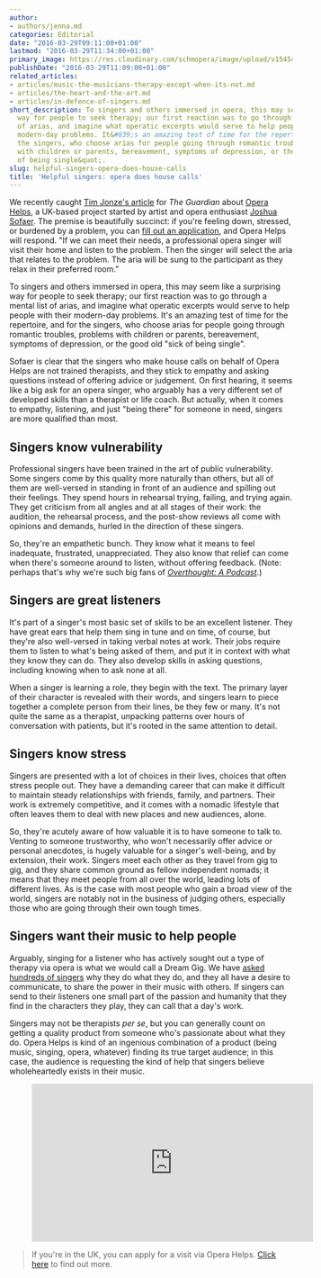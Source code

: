 ```yaml
---
author:
- authors/jenna.md
categories: Editorial
date: "2016-03-29T09:11:00+01:00"
lastmod: "2016-03-29T11:34:00+01:00"
primary_image: https://res.cloudinary.com/schmopera/image/upload/v1545409169/media/webhook-uploads/1459245328057/2016-03-29---Front-Door.jpg.jpg
publishDate: "2016-03-29T11:09:00+01:00"
related_articles:
- articles/music-the-musicians-therapy-except-when-its-not.md
- articles/the-heart-and-the-art.md
- articles/in-defence-of-singers.md
short_description: To singers and others immersed in opera, this may seem like a surprising
  way for people to seek therapy; our first reaction was to go through a mental list
  of arias, and imagine what operatic excerpts would serve to help people with their
  modern-day problems. It&#039;s an amazing test of time for the repertoire, and for
  the singers, who choose arias for people going through romantic troubles, problems
  with children or parents, bereavement, symptoms of depression, or the good old &quot;sick
  of being single&quot;.
slug: helpful-singers-opera-does-house-calls
title: 'Helpful singers: opera does house calls'
---
```


We recently caught [Tim Jonze's article](http://www.theguardian.com/music/2016/mar/27/home-therapy-opera-singers-anxious-stressed-ease-worries) for *The Guardian* about [Opera Helps](http://www.operahelps.com/), a UK-based project started by artist and opera enthusiast [Joshua Sofaer](http://www.joshuasofaer.com/2016/02/opera-helps-uk-tour/). The premise is beautifully succinct: if you're feeling down, stressed, or burdened by a problem, you can [fill out an application](http://www.operahelps.com/#apply), and Opera Helps will respond. "If we can meet their needs, a professional opera singer will visit their home and listen to the problem. Then the singer will select the aria that relates to the problem. The aria will be sung to the participant as they relax in their preferred room."

To singers and others immersed in opera, this may seem like a surprising way for people to seek therapy; our first reaction was to go through a mental list of arias, and imagine what operatic excerpts would serve to help people with their modern-day problems. It's an amazing test of time for the repertoire, and for the singers, who choose arias for people going through romantic troubles, problems with children or parents, bereavement, symptoms of depression, or the good old "sick of being single".

Sofaer is clear that the singers who make house calls on behalf of Opera Helps are not trained therapists, and they stick to empathy and asking questions instead of offering advice or judgement. On first hearing, it seems like a big ask for an opera singer, who arguably has a very different set of developed skills than a therapist or life coach. But actually, when it comes to empathy, listening, and just "being there" for someone in need, singers are more qualified than most.

## Singers know vulnerability

Professional singers have been trained in the art of public vulnerability. Some singers come by this quality more naturally than others, but all of them are well-versed in standing in front of an audience and spilling out their feelings. They spend hours in rehearsal trying, failing, and trying again. They get criticism from all angles and at all stages of their work: the audition, the rehearsal process, and the post-show reviews all come with opinions and demands, hurled in the direction of these singers.

So, they're an empathetic bunch. They know what it means to feel inadequate, frustrated, unappreciated. They also know that relief can come when there's someone around to listen, without offering feedback. (Note: perhaps that's why we're such big fans of [*Overthought: A Podcast*](http://www.overthoughtpodcast.com/).) 

## Singers are great listeners

It's part of a singer's most basic set of skills to be an excellent listener. They have great ears that help them sing in tune and on time, of course, but they're also well-versed in taking verbal notes at work. Their jobs require them to listen to what's being asked of them, and put it in context with what they know they can do. They also develop skills in asking questions, including knowing when to ask none at all.

When a singer is learning a role, they begin with the text. The primary layer of their character is revealed with their words, and singers learn to piece together a complete person from their lines, be they few or many. It's not quite the same as a therapist, unpacking patterns over hours of conversation with patients, but it's rooted in the same attention to detail.

## Singers know stress

Singers are presented with a lot of choices in their lives, choices that often stress people out. They have a demanding career that can make it difficult to maintain steady relationships with friends, family, and partners. Their work is extremely competitive, and it comes with a nomadic lifestyle that often leaves them to deal with new places and new audiences, alone.

So, they're acutely aware of how valuable it is to have someone to talk to. Venting to someone trustworthy, who won't necessarily offer advice or personal anecdotes, is hugely valuable for a singer's well-being, and by extension, their work. Singers meet each other as they travel from gig to gig, and they share common ground as fellow independent nomads; it means that they meet people from all over the world, leading lots of different lives. As is the case with most people who gain a broad view of the world, singers are notably not in the business of judging others, especially those who are going through their own tough times.

## Singers want their music to help people

Arguably, singing for a listener who has actively sought out a type of therapy via opera is what we would call a Dream Gig. We have [asked hundreds of singers](http://www.schmopera.com/categories/interview/) why they do what they do, and they all have a desire to communicate, to share the power in their music with others. If singers can send to their listeners one small part of the passion and humanity that they find in the characters they play, they can call that a day's work. 

Singers may not be therapists *per se*, but you can generally count on getting a quality product from someone who's passionate about what they do. Opera Helps is kind of an ingenious combination of a product (being music, singing, opera, whatever) finding its true target audience; in this case, the audience is requesting the kind of help that singers believe wholeheartedly exists in their music.

<figure data-type="video">
<iframe src="https://player.vimeo.com/video/151509561" width="500" height="281" frameborder="0" webkitallowfullscreen mozallowfullscreen allowfullscreen></iframe>
</figure>

>If you're in the UK, you can apply for a visit via Opera Helps. [Click here](http://www.operahelps.com/) to find out more.

